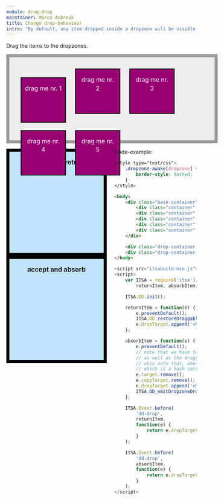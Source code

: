 ```yaml
---
module: drag-drop
maintainer: Marco Asbreuk
title: Change drop-behaviour
intro: "By default, any item dropped inside a dropzone will be visible inside the dropzone. To change this, you can subscribe to the before-<b>dd-drop</b> event and preventDefault()."
---
```


<style type="text/css">
    .base-container {
        width: 100%;
        height: 180px;
        background-color: #EEE;
        border: solid 8px #999;
        margin-bottom: 1em;
        padding: 20px;
    }
    .container {
        margin: 10px;
        height: 100px;
        width: 100px;
        background-color: #990073;
        border: 2px solid #000;
        display: inline-block;
        *display: inline;
        *zoom: 1;
        color: #FFF;
        text-align: center;
        font-size: 16px;
        line-height: 1.4em;
        padding: 16px 8px 0;
    }
    .drop-container {
        width: 250px;
        height: 250px;
        border: solid 8px #000;
        background-color: #c0e5fd;
        display: inline-block;
        *display: inline;
        *zoom: 1;
        float: left;
        margin-right: 20px;
        text-align: center;
        font-size: 17px;
        padding-top: 18px;
    }
    .body-content.module p.spaced {
        margin-top: 290px;
    }
    .dropzone-awake[dropzone] {
        border-style: dashed;
    }
</style>

Drag the items to the dropzones.

<div class="base-container">
    <div class="container" dd-draggable="true" dd-dropzone=".drop-container">drag me nr. 1</div>
    <div class="container" dd-draggable="true" dd-dropzone=".drop-container">drag me nr. 2</div>
    <div class="container" dd-draggable="true" dd-dropzone=".drop-container">drag me nr. 3</div>
    <div class="container" dd-draggable="true" dd-dropzone=".drop-container">drag me nr. 4</div>
    <div class="container" dd-draggable="true" dd-dropzone=".drop-container">drag me nr. 5</div>
</div>

<div class="drop-container return" dropzone="true"><b>accept and return</b><br></div>
<div class="drop-container absorb" dropzone="true"><b>accept and absorb</b><br></div>

<p class="spaced">Code-example:</p>

```css
<style type="text/css">
    .dropzone-awake[dropzone] {
        border-style: dashed;
    }
</style>
```

```html
<body>
    <div class="base-container">
        <div class="container" dd-draggable="true" dd-dropzone=".drop-container">drag me nr. 1</div>
        <div class="container" dd-draggable="true" dd-dropzone=".drop-container">drag me nr. 2</div>
        <div class="container" dd-draggable="true" dd-dropzone=".drop-container">drag me nr. 3</div>
        <div class="container" dd-draggable="true" dd-dropzone=".drop-container">drag me nr. 4</div>
        <div class="container" dd-draggable="true" dd-dropzone=".drop-container">drag me nr. 5</div>
    </div>

    <div class="drop-container return" dropzone="true"><b>accept and return</b><br></div>
    <div class="drop-container absorb" dropzone="true"><b>accept and absorb</b><br></div>
</body>
```

```js
<script src="itsabuild-min.js"></script>
<script>
    var ITSA = require('itsa'),
        returnItem, absorbItem;

    ITSA.DD.init();

    returnItem = function(e) {
        e.preventDefault();
        ITSA.DD.restoreDraggables();
        e.dropTarget.append('<br>'+e.target.getText()+' added');
    };

    absorbItem = function(e) {
        e.preventDefault();
        // note that we have to remove both the nodes: original e.target
        // as well as the draggable: e.copyTarget.
        // also note that, when dragging multiple draggables, we have to handle e.relatives
        // which is a hash containing all draggable nodes as well as their originals.
        e.target.remove();
        e.copyTarget.remove();
        e.dropTarget.append('<br>'+e.target.getText()+' added');
        ITSA.DD_emitDropzoneDrop(e); // fire the dropzone-drop event
    };

    ITSA.Event.before(
        'dd-drop',
        returnItem,
        function(e) {
            return e.dropTarget && e.dropTarget.hasClass('.return');
        }
    );

    ITSA.Event.before(
        'dd-drop',
        absorbItem,
        function(e) {
            return e.dropTarget && e.dropTarget.hasClass('.absorb');
        }
    );
</script>
```

<script src="../../dist/itsabuild-min.js"></script>
<script>
    var ITSA = require('itsa'),
        returnItem, absorbItem;

    ITSA.DD.init();

    returnItem = function(e) {
        e.preventDefault();
        ITSA.DD.restoreDraggables();
        e.dropTarget.append('<br>'+e.target.getText()+' added');
    };

    absorbItem = function(e) {
        e.preventDefault();
        // note that we have to remove both the nodes: original e.target
        // as well as the draggable: e.copyTarget.
        // also note that, when dragging multiple draggables, we have to handle e.relatives
        // which is a hash containing all draggable nodes as well as their originals.
        e.dropTarget.append('<br>'+e.target.getText()+' added');
        e.sourceNode.remove();
        e.dragNode.remove();
        ITSA.DD._emitDropzoneDrop(e); // fire the dropzone-drop event
    };

    ITSA.Event.before(
        'dd-drop',
        returnItem,
        function(e) {
            return e.dropTarget && e.dropTarget.hasClass('.return');
        }
    );

    ITSA.Event.before(
        'dd-drop',
        absorbItem,
        function(e) {
            return e.dropTarget && e.dropTarget.hasClass('.absorb');
        }
    );
</script>
